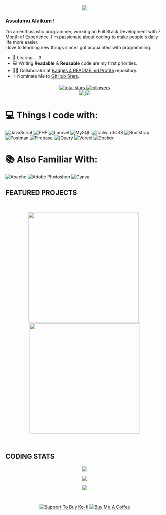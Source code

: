 <div align='center'>
<img src='https://readme-typing-svg.herokuapp.com?font=ubuntu&color=16A085&center=true&lines=Full+Stack+Developer;Enthusiastic+Programmer;Open+Source+Contributor;Code+For+Everyone'/>
</div>

### Assalamu Alaikum !

I'm an enthusiastic programmer, working on Full Stack Development with 7 Month of Experience. I'm passionate about coding to make people's daily life more easier.</br>
I love to learning new things since I got acquainted with programming.

- 🌱 Learing ....3
- 💻 Writing **Readable** & **Reusable** code are my first priorities.
- 👨‍💻 Collaborator at [Badges 4 README.md Profile](https://github.com/alexandresanlim/Badges4-README.md-Profile) repository.
- ⭐️ Nominate Me to [GitHub Stars](https://stars.github.com/nominate).

<p align='center'>
<a href='https://github.com/monirulislam00?tab=repositories&sort=stargazers'>
        <img alt='total stars' title='Total stars on GitHub' src='https://custom-icon-badges.herokuapp.com/badge/dynamic/json?logo=star&color=55960c&labelColor=488207&label=Stars&style=for-the-badge&query=%24.stars&url=https://api.github-star-counter.workers.dev/user/monirulislam00'/>
    </a>
    <a href='https://github.com/monirulislam00?tab=followers'>
        <img alt='followers' title='Follow Me on GitHub' src='https://custom-icon-badges.herokuapp.com/github/followers/monirulislam00?color=236ad3&labelColor=1155ba&style=for-the-badge&logo=person-add&label=Follow&logoColor=white'/></a>
         <br>
    <a href='https://www.linkedin.com/in/mohammad-monirul-islam-bb5569277/' target='_blank'>
        <img src='https://img.shields.io/badge/linkedin%20-%230077B5.svg?&style=for-the-badge&logo=linkedin&logoColor=white'/>
    </a> 
    <a href='mailto:mohammadmonir0153@gmail.com' target='_blank'>
        <img src='https://img.shields.io/badge/Gmail-D14836?style=for-the-badge&logo=gmail&logoColor=white'/>
    </a>
</p>
	
# 💻 Things I code with:

![JavaScript](https://img.shields.io/badge/javascript-%23323330.svg?style=for-the-badge&logo=javascript&logoColor=%23F7DF1E) ![PHP](https://img.shields.io/badge/php-%23777BB4.svg?style=for-the-badge&logo=php&logoColor=white) ![Laravel](https://img.shields.io/badge/laravel-%23FF2D20.svg?style=for-the-badge&logo=laravel&logoColor=white)
![MySQL](https://img.shields.io/badge/mysql-%2300f.svg?style=for-the-badge&logo=mysql&logoColor=white) 
![TailwindCSS](https://img.shields.io/badge/tailwindcss-%2338B2AC.svg?style=for-the-badge&logo=tailwind-css&logoColor=white)
![Bootstrap](https://img.shields.io/badge/bootstrap-%23563D7C.svg?style=for-the-badge&logo=bootstrap&logoColor=white) ![Postman](https://img.shields.io/badge/Postman-FF6C37?style=for-the-badge&logo=postman&logoColor=white) ![Firebase](https://img.shields.io/badge/firebase-%23039BE5.svg?style=for-the-badge&logo=firebase) ![jQuery](https://img.shields.io/badge/jquery-%230769AD.svg?style=for-the-badge&logo=jquery&logoColor=white) 
![Vercel](https://img.shields.io/badge/vercel-%23000000.svg?style=for-the-badge&logo=vercel&logoColor=white)
   ![Docker](https://img.shields.io/badge/docker-%230db7ed.svg?style=for-the-badge&logo=docker&logoColor=white)

#  📚 Also Familiar With:

![Apache](https://img.shields.io/badge/apache-%23D42029.svg?style=for-the-badge&logo=apache&logoColor=white) ![Adobe Photoshop](https://img.shields.io/badge/adobephotoshop-%2331A8FF.svg?style=for-the-badge&logo=adobephotoshop&logoColor=white) ![Canva](https://img.shields.io/badge/Canva-%2300C4CC.svg?style=for-the-badge&logo=Canva&logoColor=white) 
	
## FEATURED PROJECTS
<br>
<p align='center'>
    <a href='https://github.com/monirulislam00/invoicebill'>
        <img src='https://github-readme-stats-git-masterrstaa-rickstaa.vercel.app/api/pin/?username=monirulislam00&repo=invoicebill&theme=vue-dark'  width='350'/>
    </a> &nbsp;
    <a href='https://github.com/monirulislam00/sdsinc'>
        <img src='https://github-readme-stats-git-masterrstaa-rickstaa.vercel.app/api/pin/?username=monirulislam00&repo=sdsinc&theme=vue-dark&hide=html' width='350'/>
    </a>
</p>
<br>

## CODING STATS
<div align='center'>

![](https://github-readme-stats.vercel.app/api?username=monirulislam00&show_icons=true&theme=vue-dark)

![](https://github-readme-streak-stats.herokuapp.com/?user=monirulislam00&theme=vue-dark)



![](https://github-readme-stats.vercel.app/api/top-langs/?username=monirulislam00&theme=vue-dark&=true&include_all_commits=false&count_private=false&layout=compact)

</div>

<div align='center'>
<br>

[![](https://img.shields.io/badge/Ko_fi-FF5E5B?style=for-the-badge&logo=Ko-fi&logoColor=white "Support To Buy Ko-fi")](https://ko-fi.com/monirulislam)
 [![](https://img.shields.io/badge/Buy_Me_A_Coffee-FFDD00?style=for-the-badge&logo=buy-me-a-coffee&logoColor=black "Buy Me A Coffee")](https://www.buymeacoffee.com/monirulislam) 
</div>

